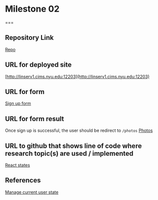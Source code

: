 # Milestone 02
===

## Repository Link
[Repo](https://github.com/nyu-csci-ua-0467-001-002-fall-2024/final-project-rilieo)

## URL for deployed site 
[http://linserv1.cims.nyu.edu:12203](http://linserv1.cims.nyu.edu:12203)

## URL for form 
[Sign up form](http://linserv1.cims.nyu.edu:12203/signup)

## URL for form result
Once sign up is successful, the user should be redirect to `/photos`
[Photos](http://linserv1.cims.nyu.edu:12203/photos)

## URL to github that shows line of code where research topic(s) are used / implemented
[React states](https://github.com/nyu-csci-ua-0467-001-002-fall-2024/final-project-rilieo/blob/master/app/frontend/src/pages/Signup.jsx)

## References 
[Manage current user state](https://github.com/nyu-csci-ua-0467-001-002-fall-2024/final-project-rilieo/blob/master/app/frontend/src/context/AuthContext.jsx)